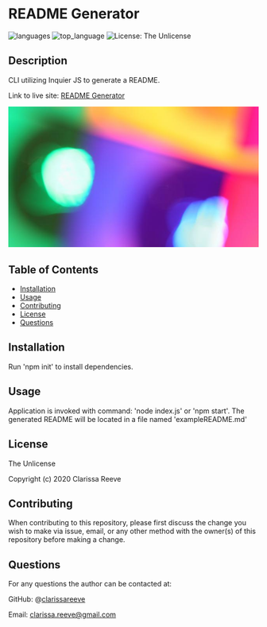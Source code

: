 # README Generator

![languages](https://img.shields.io/github/languages/count/clarissareeve/README_Generator) ![top_language](https://img.shields.io/github/languages/top/clarissareeve/README_Generator) ![License: The Unlicense](https://img.shields.io/badge/License-The%20Unlicense-blue.svg)

## Description

CLI utilizing Inquier JS to generate a README.

Link to live site: [README Generator](https://clarissareeve.github.io/README_Generator/)

![Landing Page](assets/LandingPage.png)

## Table of Contents

* [Installation](#installation)
* [Usage](#usage)
* [Contributing](#contributing)
* [License](#license)
* [Questions](#questions)

## Installation

Run 'npm init' to install dependencies.

## Usage

Application is invoked with command: 'node index.js' or 'npm start'. The generated README will be located in a file named 'exampleREADME.md'

## License

The Unlicense

Copyright (c) 2020 Clarissa Reeve

## Contributing

When contributing to this repository, please first discuss the change you wish to make via issue, email, or any other method with the owner(s) of this repository before making a change.

## Questions

For any questions the author can be contacted at:

GitHub: @[clarissareeve](https://github.com/clarissareeve)

Email: clarissa.reeve@gmail.com
